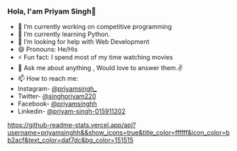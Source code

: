 ### Hola, I'am Priyam Singh👋


- 🔭 I’m currently working on competitive programming
- 🌱 I’m currently learning Python.
- 🤔 I’m looking for help with Web Development
- 😄 Pronouns: He/His
- ⚡ Fun fact: I spend most of my time watching movies
- 💬 Ask me about anything , Would love to answer them.✌
- 📫 How to reach me: 
- Instagram- [@priyamsingh_](https://www.instagram.com/priyamsingh_/)
- Twitter- [@singhpriyam220](https://twitter.com/singhpriyam220) 
- Facebook- [@priyamsinghh](https://www.facebook.com/priyamsinghh) 
- Linkedin- [@priyam-singh-015911202](https://www.linkedin.com/in/priyam-singh-015911202?lipi=urn:li:page:d_flagship3_profile_view_base_contact_details;HRROCiLnQbW%2bkZKhme/JZw==)


https://github-readme-stats.vercel.app/api?username=priyamsinghh&&show_icons=true&title_color=ffffff&icon_color=bb2acf&text_color=daf7dc&bg_color=151515
